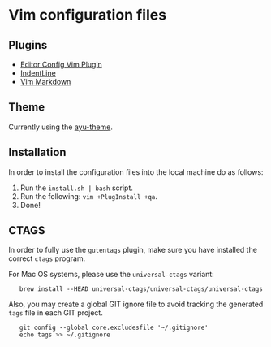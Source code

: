 # Vim configuration files


## Plugins

- [Editor Config Vim Plugin](https://github.com/editorconfig/editorconfig-vim)
- [IndentLine](https://github.com/Yggdroot/indentLine)
- [Vim Markdown](https://github.com/gabrielelana/vim-markdown)


## Theme

Currently using the [ayu-theme](https://github.com/ayu-theme/ayu-vim).


## Installation

In order to install the configuration files into the local machine do as follows:

1. Run the `install.sh | bash` script.
2. Run the following: `vim +PlugInstall +qa`.
3. Done!

## CTAGS

In order to fully use the `gutentags` plugin, make sure you have installed the correct `ctags` program.

For Mac OS systems, please use the `universal-ctags` variant: 

```
   brew install --HEAD universal-ctags/universal-ctags/universal-ctags
```
 
 Also, you may create a global GIT ignore file to avoid tracking the generated `tags` file in each GIT project.

```
   git config --global core.excludesfile '~/.gitignore'
   echo tags >> ~/.gitignore
```
